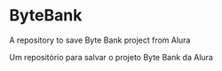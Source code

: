 # ByteBank
A repository to save Byte Bank project from Alura

Um repositório para salvar o projeto Byte Bank da Alura
